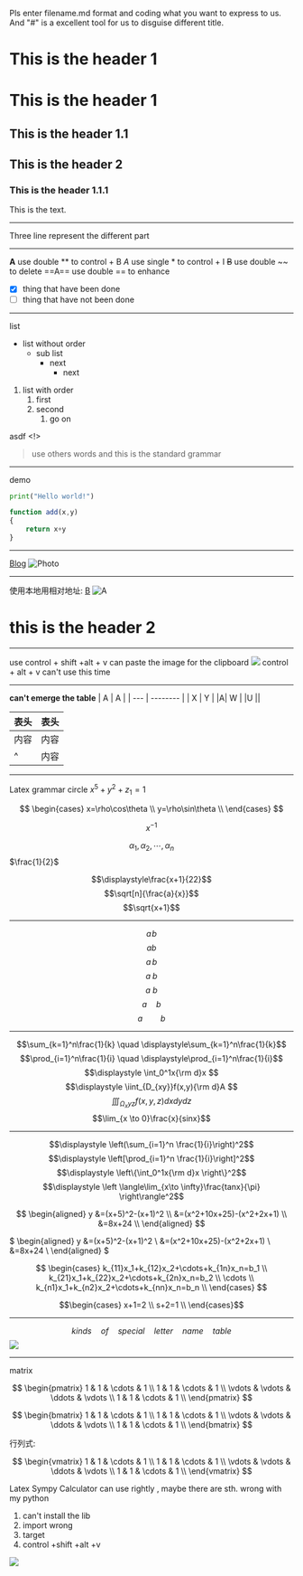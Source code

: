 Pls enter filename.md format and coding what you want to express to us.
And "#" is a excellent tool for us to disguise different title.
# This is the header 1
This is the header 1
==========
## This is the header 1.1
This is the header 2 
---------
### This is the header 1.1.1 

This is the text.

---
Three line represent the different part

---

**A** use double ** to control + B
*A*   use single * to control + I
~~B~~ use double ~~ to delete
==A== use double == to enhance
- [x] thing that have been done
- [ ] thing that have not been done

---
list
* list without order
  * sub list 
    * next
      * next

1. list with order
   1. first
   2. second
      1. go on

asdf <!>

> use others words
> and this is the standard grammar

---
demo
``` python
print("Hello world!")
```

``` javascript {.line-numbers}
function add(x,y)
{
    return x+y
}
```

---
[Blog](https://orangex4.cool/)
![Photo](https://orangex4.cool/images/icons/profile.jpg)

---
使用本地用相对地址:
[B](B.md)
![A](1.jpg)
# this is the header 2

---
use control + shift +alt + v can paste the image for the clipboard 
![](https://pic3.58cdn.com.cn/nowater/webim/big/n_v2c3fb50922f8847deba2da88e48b80c85.png)
control + alt + v can't use this time 

---
**can't emerge the table**
| A   | A        |
| --- | -------- |
| X   | Y        |
|A| W        |
|U ||

| 表头 | 表头 |
| ---- | ---- |
| 内容 | 内容|
| ^    | 内容 |

<!-- you can't see me-->
<!-- you can't see me
just like this -->

---
Latex grammar
circle $x^5+y^{2}+z_1=1$

$$
\begin{cases}
   x=\rho\cos\theta \\
   y=\rho\sin\theta \\
\end{cases}
$$

$$x^{-1}$$
<!-- //-1   -> ^{-1} 
    //comma -> \alpha_1,\alpha_2,\cdots,\alpha_n-->

$$\alpha_1,\alpha_2,\cdots,\alpha_n$$
$\frac{1}{2}$
<!-- "displaystyle"transform the display from line to block-->
$$\displaystyle\frac{x+1}{22}$$
$$\sqrt[n]{\frac{a}{x}}$$
$$\sqrt{x+1}$$

---
<!--what the different from this is the space ,
"\!"        can make no space from different letter
"\,"        can make the little space 
"\;"        can make the middle space 
"\ "        can make the large  space 
"\quad"     can make more big space 
"\qquad"    can make the biggest space-->
$$a\!b$$
$$ab$$
$$a\,b$$
$$a\;b$$
$$a\ b$$
$$a\quad b$$
$$a\qquad b$$

---
<!-- click the "space" on the keyboard make no sense to the math formula
{\rm d} can change the type of the words-->
$$\sum_{k=1}^n\frac{1}{k} \quad \displaystyle\sum_{k=1}^n\frac{1}{k}$$
$$\prod_{i=1}^n\frac{1}{i} \quad \displaystyle\prod_{i=1}^n\frac{1}{i}$$
$$\displaystyle \int_0^1x{\rm d}x $$
$$\displaystyle \iint_{D_{xy}}f(x,y){\rm d}A   $$
$$\displaystyle \iiint_{\Omega_xyz}f(x,y,z)dxdydz$$ 
$$\lim_{x \to 0}\frac{x}{sinx}$$

---
$$\displaystyle \left(\sum_{i=1}^n \frac{1}{i}\right)^2$$
$$\displaystyle \left[\prod_{i=1}^n \frac{1}{i}\right]^2$$
$$\displaystyle \left\{\int_0^1x{\rm d}x \right\}^2$$
$$\displaystyle \left \langle\lim_{x\to \infty}\frac{tanx}{\pi} \right\rangle^2$$

<!--

\\angel ⇒ \langle \rangle
\\set ⇒ \{ \}
\\bracket ⇒ \left( \right)
\\square_bracket ⇒ \left[ \right]
\\curly_bracket ⇒ \left\{ \right}
-->

$$
\begin{aligned}
y &=(x+5)^2-(x+1)^2 \\
&=(x^2+10x+25)-(x^2+2x+1) \\
&=8x+24 \\
\end{aligned}
$$

$
\begin{aligned}
y &=(x+5)^2-(x+1)^2 \\
&=(x^2+10x+25)-(x^2+2x+1) \\
&=8x+24 \\
\end{aligned}
$

<!-- functions -->
$$
\begin{cases}
k_{11}x_1+k_{12}x_2+\cdots+k_{1n}x_n=b_1 \\
k_{21}x_1+k_{22}x_2+\cdots+k_{2n}x_n=b_2 \\
\cdots \\
k_{n1}x_1+k_{n2}x_2+\cdots+k_{nn}x_n=b_n \\
\end{cases}
$$

<!-- \\case -->
$$\begin{cases}
x+1=2 \\
s+2=1 \\
\end{cases}$$

---
$$kinds \quad of \quad special \quad letter \quad name \quad table$$
![](https://pic3.58cdn.com.cn/nowater/webim/big/n_v20f223dde6f2a43a285f9693cccb0af43.png)

---
matrix
<!--
\\p22matrix ⇒ \begin{pmatrix}1&1\\1&1\end{pmatrix}
\\b22matrix ⇒ \begin{bmatrix}1&1\\1&1\end{bmatrix}
\\v22matrix ⇒ \begin{vmatrix}1&1\\1&1\end{vmatrix}
\\c3vector ⇒ \begin{pmatrix}1\\1\\1\end{pmatrix}
\\r3vector ⇒ \begin{pmatrix}1&1&1\end{pmatrix}
-->
$$
\begin{pmatrix}
1 & 1 & \cdots & 1 \\
1 & 1 & \cdots & 1 \\
\vdots & \vdots & \ddots & \vdots \\
1 & 1 & \cdots & 1 \\
\end{pmatrix}
$$

$$
\begin{bmatrix}
1 & 1 & \cdots & 1 \\
1 & 1 & \cdots & 1 \\
\vdots & \vdots & \ddots & \vdots \\
1 & 1 & \cdots & 1 \\
\end{bmatrix}
$$ 

行列式: 

$$
\begin{vmatrix}
1 & 1 & \cdots & 1 \\
1 & 1 & \cdots & 1 \\
\vdots & \vdots & \ddots & \vdots \\
1 & 1 & \cdots & 1 \\
\end{vmatrix}
$$

Latex Sympy Calculator can use rightly , maybe there are sth. wrong with my python

1. can't install the lib 
2. import wrong 
3. target 
4. control +shift +alt +v 

![](https://pic3.58cdn.com.cn/nowater/webim/big/n_v2cf8e5f3caf1f4c84befd791ba3d935b0.png)

